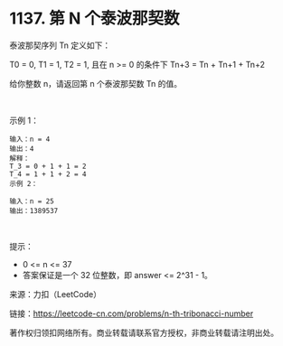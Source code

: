 # 1137. 第 N 个泰波那契数

泰波那契序列 Tn 定义如下： 

T0 = 0, T1 = 1, T2 = 1, 且在 n >= 0 的条件下 Tn+3 = Tn + Tn+1 + Tn+2

给你整数 n，请返回第 n 个泰波那契数 Tn 的值。

 

示例 1：

```
输入：n = 4
输出：4
解释：
T_3 = 0 + 1 + 1 = 2
T_4 = 1 + 1 + 2 = 4
示例 2：

输入：n = 25
输出：1389537
```
 

提示：


- 0 <= n <= 37
- 答案保证是一个 32 位整数，即 answer <= 2^31 - 1。

来源：力扣（LeetCode）

链接：https://leetcode-cn.com/problems/n-th-tribonacci-number

著作权归领扣网络所有。商业转载请联系官方授权，非商业转载请注明出处。
